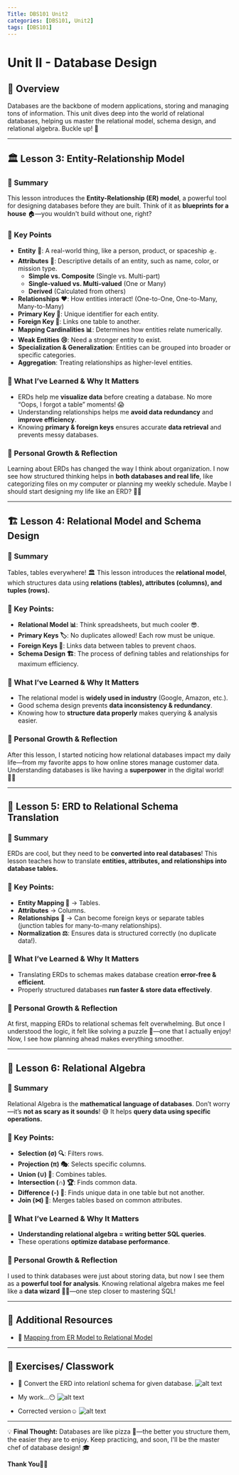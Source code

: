 ```yaml
---
Title: DBS101 Unit2
categories: [DBS101, Unit2]
tags: [DBS101]
---
```


# Unit II - Database Design

## 🚀 Overview
Databases are the backbone of modern applications, storing and managing tons of information. This unit dives deep into the world of relational databases, helping us master the relational model, schema design, and relational algebra. Buckle up! 🎢

---
## 🏛️ Lesson 3: Entity-Relationship Model
### 🎯 Summary
This lesson introduces the **Entity-Relationship (ER) model**, a powerful tool for designing databases before they are built. Think of it as **blueprints for a house** 🏠—you wouldn't build without one, right?

### 🔑 Key Points
- **Entity** 🧍: A real-world thing, like a person, product, or spaceship 🛸.
- **Attributes** 🎨: Descriptive details of an entity, such as name, color, or mission type.
  - **Simple vs. Composite** (Single vs. Multi-part)
  - **Single-valued vs. Multi-valued** (One or Many)
  - **Derived** (Calculated from others)
- **Relationships** ❤️: How entities interact! (One-to-One, One-to-Many, Many-to-Many)
- **Primary Key 🔑**: Unique identifier for each entity.
- **Foreign Key 🛂**: Links one table to another.
- **Mapping Cardinalities 📊**: Determines how entities relate numerically.
- **Weak Entities 😢**: Need a stronger entity to exist.
- **Specialization & Generalization**: Entities can be grouped into broader or specific categories.
- **Aggregation**: Treating relationships as higher-level entities.

### 🤔 What I’ve Learned & Why It Matters
- ERDs help me **visualize data** before creating a database. No more “Oops, I forgot a table” moments! 😱
- Understanding relationships helps me **avoid data redundancy** and **improve efficiency**.
- Knowing **primary & foreign keys** ensures accurate **data retrieval** and prevents messy databases. 

### 🌱 Personal Growth & Reflection
Learning about ERDs has changed the way I think about organization. I now see how structured thinking helps in **both databases and real life**, like categorizing files on my computer or planning my weekly schedule. Maybe I should start designing my life like an ERD? 🤔😂

---
## 🏗️ Lesson 4: Relational Model and Schema Design
### 🎯 Summary
Tables, tables everywhere! 🏛️ This lesson introduces the **relational model**, which structures data using **relations (tables), attributes (columns), and tuples (rows).**

### 🔑 Key Points:
- **Relational Model 📊**: Think spreadsheets, but much cooler 😎.
- **Primary Keys 🏷️**: No duplicates allowed! Each row must be unique.
- **Foreign Keys 🔄**: Links data between tables to prevent chaos.
- **Schema Design 🏗️**: The process of defining tables and relationships for maximum efficiency.

### 🤔 What I’ve Learned & Why It Matters
- The relational model is **widely used in industry** (Google, Amazon, etc.).
- Good schema design prevents **data inconsistency & redundancy**.
- Knowing how to **structure data properly** makes querying & analysis easier.

### 🌱 Personal Growth & Reflection
After this lesson, I started noticing how relational databases impact my daily life—from my favorite apps to how online stores manage customer data. Understanding databases is like having a **superpower** in the digital world! 🦸🏻

---
## 🔄 Lesson 5: ERD to Relational Schema Translation
### 🎯 Summary
ERDs are cool, but they need to be **converted into real databases**! This lesson teaches how to translate **entities, attributes, and relationships into database tables.**

### 🔑 Key Points:
- **Entity Mapping 🔄** → Tables.
- **Attributes** → Columns.
- **Relationships 🔗** → Can become foreign keys or separate tables (junction tables for many-to-many relationships).
- **Normalization ⚖️**: Ensures data is structured correctly (no duplicate data!).

### 🤔 What I’ve Learned & Why It Matters
- Translating ERDs to schemas makes database creation **error-free & efficient**.
- Properly structured databases **run faster & store data effectively**.

### 🌱 Personal Growth & Reflection
At first, mapping ERDs to relational schemas felt overwhelming. But once I understood the logic, it felt like solving a puzzle 🧩—one that I actually enjoy! Now, I see how planning ahead makes everything smoother.

---
## 🧮 Lesson 6: Relational Algebra
### 🎯 Summary
Relational Algebra is the **mathematical language of databases**. Don’t worry—it’s **not as scary as it sounds**! 😅 It helps **query data using specific operations.**

### 🔑 Key Points:
- **Selection (σ) 🔍**: Filters rows.
- **Projection (π) 🎭**: Selects specific columns.
- **Union (∪) 🤝**: Combines tables.
- **Intersection (∩) 🏆**: Finds common data.
- **Difference (-) 🚫**: Finds unique data in one table but not another.
- **Join (⋈) 🔗**: Merges tables based on common attributes.

### 🤔 What I’ve Learned & Why It Matters
- **Understanding relational algebra = writing better SQL queries**.
- These operations **optimize database performance**.

### 🌱 Personal Growth & Reflection
I used to think databases were just about storing data, but now I see them as a **powerful tool for analysis**. Knowing relational algebra makes me feel like a **data wizard** 🧙‍♂️—one step closer to mastering SQL!

---
## 📖 Additional Resources
- 🔗 [Mapping from ER Model to Relational Model](https://www.geeksforgeeks.org/mapping-from-er-model-to-relational-model/)

---
## 📝 Exercises/ Classwork
- 🎨 Convert the ERD into relationl schema for given database.
![alt text](../img1.jpg)

- My work...😶
![alt text](../img2.jpg)

- Corrected version☺️
![alt text](../img3.jpg)

---
💡 **Final Thought:** Databases are like pizza 🍕—the better you structure them, the easier they are to enjoy. Keep practicing, and soon, I'll be the master chef of database design! 🎓

**Thank You**🫰🏻